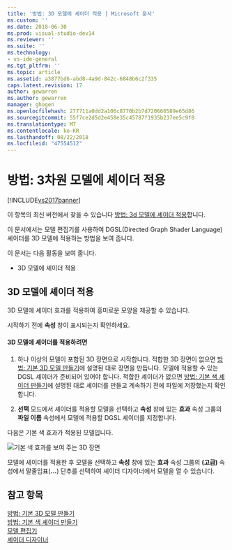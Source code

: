 ```yaml
---
title: '방법: 3D 모델에 셰이더 적용 | Microsoft 문서'
ms.custom: ''
ms.date: 2018-06-30
ms.prod: visual-studio-dev14
ms.reviewer: ''
ms.suite: ''
ms.technology:
- vs-ide-general
ms.tgt_pltfrm: ''
ms.topic: article
ms.assetid: a3877bd6-abd8-4a9d-842c-6848b6c2f335
caps.latest.revision: 17
author: gewarren
ms.author: gewarren
manager: ghogen
ms.openlocfilehash: 277711a0dd2a106c8770b2b7d720666589e65d86
ms.sourcegitcommit: 55f7ce2d5d2e458e35c45787f1935b237ee5c9f8
ms.translationtype: MT
ms.contentlocale: ko-KR
ms.lasthandoff: 08/22/2018
ms.locfileid: "47554512"
---
```

# <a name="how-to-apply-a-shader-to-a-3-d-model"></a>방법: 3차원 모델에 셰이더 적용
[!INCLUDE[vs2017banner](../includes/vs2017banner.md)]

이 항목의 최신 버전에서 찾을 수 있습니다 [방법: 3d 모델에 셰이더 적용](https://docs.microsoft.com/visualstudio/designers/how-to-apply-a-shader-to-a-3-d-model)합니다.  
  
이 문서에서는 모델 편집기를 사용하여 DGSL(Directed Graph Shader Language) 셰이더를 3D 모델에 적용하는 방법을 보여 줍니다.  
  
 이 문서는 다음 활동을 보여 줍니다.  
  
-   3D 모델에 셰이더 적용  
  
## <a name="applying-a-shader-to-a-3-d-model"></a>3D 모델에 셰이더 적용  
 3D 모델에 셰이더 효과를 적용하여 흥미로운 모양을 제공할 수 있습니다.  
  
 시작하기 전에 **속성** 창이 표시되는지 확인하세요.  
  
#### <a name="to-apply-a-shader-to-a-3-d-model"></a>3D 모델에 셰이더를 적용하려면  
  
1.  하나 이상의 모델이 포함된 3D 장면으로 시작합니다. 적합한 3D 장면이 없으면 [방법: 기본 3D 모델 만들기](../designers/how-to-create-a-basic-3-d-model.md)에 설명된 대로 장면을 만듭니다. 모델에 적용할 수 있는 DGSL 셰이더가 준비되어 있어야 합니다. 적합한 셰이더가 없으면 [방법: 기본 색 셰이더 만들기](../designers/how-to-create-a-basic-color-shader.md)에 설명된 대로 셰이더를 만들고 계속하기 전에 파일에 저장했는지 확인합니다.  
  
2.  **선택** 모드에서 셰이더를 적용할 모델을 선택하고 **속성** 창에 있는 **효과** 속성 그룹의 **파일 이름** 속성에서 모델에 적용할 DGSL 셰이더를 지정합니다.  
  
 다음은 기본 색 효과가 적용된 모델입니다.  
  
 ![기본 색 효과를 보여 주는 3D 장면](../designers/media/digit-3d-model-effect.png "Digit-3D-Model-Effect")  
  
 모델에 셰이더를 적용한 후 모델을 선택하고 **속성** 창에 있는 **효과** 속성 그룹의 **(고급)** 속성에서 말줄임표(**...**) 단추를 선택하여 셰이더 디자이너에서 모델을 열 수 있습니다.  
  
## <a name="see-also"></a>참고 항목  
 [방법: 기본 3D 모델 만들기](../designers/how-to-create-a-basic-3-d-model.md)   
 [방법: 기본 색 셰이더 만들기](../designers/how-to-create-a-basic-color-shader.md)   
 [모델 편집기](../designers/model-editor.md)   
 [셰이더 디자이너](../designers/shader-designer.md)



